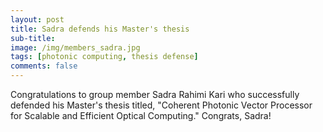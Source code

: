 ```yaml
---
layout: post
title: Sadra defends his Master's thesis
sub-title: 
image: /img/members_sadra.jpg
tags: [photonic computing, thesis defense]
comments: false
---
```


Congratulations to group member Sadra Rahimi Kari who successfully defended his Master's thesis titled, "Coherent Photonic Vector Processor for Scalable and Efficient Optical Computing." Congrats, Sadra!